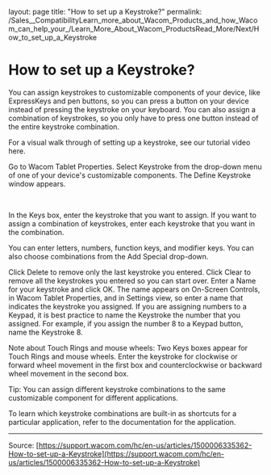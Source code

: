 layout: page
title: "How to set up a Keystroke?"
permalink: /Sales__CompatibilityLearn_more_about_Wacom_Products_and_how_Wacom_can_help_your_/Learn_More_About_Wacom_ProductsRead_More/Next/How_to_set_up_a_Keystroke

# How to set up a Keystroke?

You can assign keystrokes to customizable components of your device, like ExpressKeys and pen buttons, so you can press a button on your device instead of pressing the keystroke on your keyboard. You can also assign a combination of keystrokes, so you only have to press one button instead of the entire keystroke combination.


For a visual walk through of setting up a keystroke, see our tutorial video here.

Go to Wacom Tablet Properties.
Select Keystroke from the drop-down menu of one of your device's customizable components.
The Define Keystroke window appears.



​

In the Keys box, enter the keystroke that you want to assign. If you want to assign a combination of keystrokes, enter each keystroke that you want in the combination. 
  
You can enter letters, numbers, function keys, and modifier keys. You can also choose combinations from the Add Special drop-down.
 
Click Delete to remove only the last keystroke you entered.
Click Clear to remove all the keystrokes you entered so you can start over.
Enter a Name for your keystroke and click OK.
The name appears on On-Screen Controls, in Wacom Tablet Properties, and in Settings view, so enter a name that indicates the keystroke you assigned.
If you are assigning numbers to a Keypad, it is best practice to name the Keystroke the number that you assigned. For example, if you assign the number 8 to a Keypad button, name the Keystroke 8.



Note about Touch Rings and mouse wheels: Two Keys boxes appear for Touch Rings and mouse wheels. Enter the keystroke for clockwise or forward wheel movement in the first box and counterclockwise or backward wheel movement in the second box.


Tip: You can assign different keystroke combinations to the same customizable component for different applications.


To learn which keystroke combinations are built-in as shortcuts for a particular application, refer to the documentation for the application.

---
Source: [https://support.wacom.com/hc/en-us/articles/1500006335362-How-to-set-up-a-Keystroke](https://support.wacom.com/hc/en-us/articles/1500006335362-How-to-set-up-a-Keystroke)
